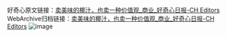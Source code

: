 好奇心原文链接：[卖美味的椰汁，也卖一种价值观_商业_好奇心日报-CH Editors](https://www.qdaily.com/articles/12336.html)
WebArchive归档链接：[卖美味的椰汁，也卖一种价值观_商业_好奇心日报-CH Editors](http://web.archive.org/web/20190623172553/https://www.qdaily.com/articles/12336.html)
![image](http://ww3.sinaimg.cn/large/007d5XDply1g3wjndjhn0j30u035iqrs)